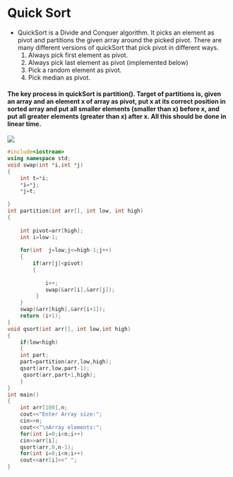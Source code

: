 # Quick Sort

* QuickSort is a Divide and Conquer algorithm. It picks an element as pivot and partitions the given array around the picked pivot. There are many different versions of 
  quickSort that pick pivot in different ways.
  1. Always pick first element as pivot.
  2. Always pick last element as pivot (implemented below)
  3. Pick a random element as pivot.
  4. Pick median as pivot.
#### The key process in quickSort is partition(). Target of partitions is, given an array and an element x of array as pivot, put x at its correct position in sorted array and put all smaller elements (smaller than x) before x, and put all greater elements (greater than x) after x. All this should be done in linear time.



![](https://media.geeksforgeeks.org/wp-content/cdn-uploads/gq/2014/01/QuickSort2.png)

```c++
#include<iostream>
using namespace std;
void swap(int *i,int *j)
{
    int t=*i;
    *i=*j;
    *j=t;
    
}
int partition(int arr[], int low, int high)
{
    
    int pivot=arr[high];
    int i=low-1;
    
    for(int  j=low;j<=high-1;j++)
    {
        if(arr[j]<pivot)
        {
            
            i++;
            swap(&arr[i],&arr[j]);
         }
    }
    swap(&arr[high],&arr[i+1]);
    return (i+1);
}
void qsort(int arr[], int low,int high)
{
    if(low<high)
    {
    int part;
    part=partition(arr,low,high);
    qsort(arr,low,part-1);
     qsort(arr,part+1,high);
    }
}
int main()
{
	int arr[100],n;
    cout<<"Enter Array size:";
    cin>>n;
    cout<<"\nArray elements:";
    for(int i=0;i<n;i++)
    cin>>arr[i];
    qsort(arr,0,n-1);
    for(int i=0;i<n;i++)
    cout<<arr[i]<<" ";
}
```
